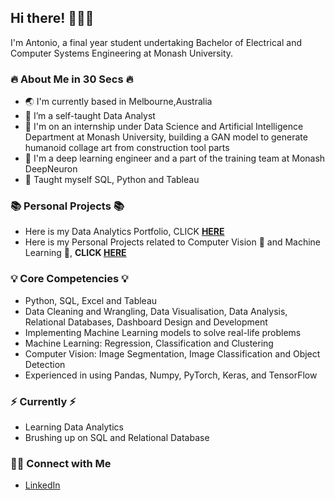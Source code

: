 ## Hi there! 🙋🏽‍♂️

I'm Antonio, a final year student undertaking Bachelor of Electrical and Computer Systems Engineering at Monash University.

### 🔥 About Me in 30 Secs 🔥
- 🌏 I'm currently based in Melbourne,Australia
- 🔭 I’m a self-taught Data Analyst 
- 🏢 I'm on an internship under Data Science and Artificial Intelligence Department at Monash University, building a GAN model to generate humanoid collage art from construction tool parts 
- 📖 I'm a deep learning engineer and a part of the training team at Monash DeepNeuron
- 📝 Taught myself SQL, Python and Tableau

### 📚 Personal Projects 📚
- Here is my Data Analytics Portfolio, CLICK **[HERE](https://github.com/Antonio417/Data_Analyst_Portfolio)**
- Here is my Personal Projects related to Computer Vision 👀 and Machine Learning 🤖, **CLICK [HERE]()**

### 💡 Core Competencies 💡
- Python, SQL, Excel and Tableau
- Data Cleaning and Wrangling, Data Visualisation, Data Analysis, Relational Databases, Dashboard Design and Development
- Implementing Machine Learning models to solve real-life problems
- Machine Learning: Regression, Classification and Clustering
- Computer Vision: Image Segmentation, Image Classification and Object Detection 
- Experienced in using Pandas, Numpy, PyTorch, Keras, and TensorFlow 

### ⚡️ Currently ⚡️
- Learning Data Analytics 
- Brushing up on SQL and Relational Database

### 🙌🏻 Connect with Me
- [LinkedIn](https://www.linkedin.com/in/antonio-fernando-christophorus/)
